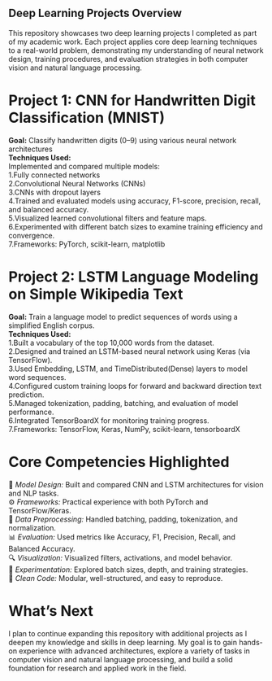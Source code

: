 ## Deep Learning Projects Overview
This repository showcases two deep learning projects I completed as part of my academic work. Each project applies core deep learning techniques to a real-world 
problem, demonstrating my understanding of neural network design, training procedures, and evaluation strategies in both computer vision and natural language processing.  

# Project 1: CNN for Handwritten Digit Classification (MNIST)
**Goal:** Classify handwritten digits (0–9) using various neural network architectures  
**Techniques Used:**  
Implemented and compared multiple models:  
1.Fully connected networks  
2.Convolutional Neural Networks (CNNs)  
3.CNNs with dropout layers  
4.Trained and evaluated models using accuracy, F1-score, precision, recall, and balanced accuracy.  
5.Visualized learned convolutional filters and feature maps.  
6.Experimented with different batch sizes to examine training efficiency and convergence.  
7.Frameworks: PyTorch, scikit-learn, matplotlib  

# Project 2: LSTM Language Modeling on Simple Wikipedia Text  
**Goal:** Train a language model to predict sequences of words using a simplified English corpus.  
**Techniques Used:**  
1.Built a vocabulary of the top 10,000 words from the dataset.  
2.Designed and trained an LSTM-based neural network using Keras (via TensorFlow).  
3.Used Embedding, LSTM, and TimeDistributed(Dense) layers to model word sequences.  
4.Configured custom training loops for forward and backward direction text prediction.  
5.Managed tokenization, padding, batching, and evaluation of model performance.  
6.Integrated TensorBoardX for monitoring training progress.  
7.Frameworks: TensorFlow, Keras, NumPy, scikit-learn, tensorboardX  

# Core Competencies Highlighted
🧠 *Model Design:* Built and compared CNN and LSTM architectures for vision and NLP tasks.  
⚙️ *Frameworks:* Practical experience with both PyTorch and TensorFlow/Keras.  
🧹 *Data Preprocessing:* Handled batching, padding, tokenization, and normalization.  
📊 *Evaluation:* Used metrics like Accuracy, F1, Precision, Recall, and Balanced Accuracy.  
🔍 *Visualization:* Visualized filters, activations, and model behavior.  
🚀 *Experimentation:* Explored batch sizes, depth, and training strategies.  
📁 *Clean Code:* Modular, well-structured, and easy to reproduce.  

# What’s Next
I plan to continue expanding this repository with additional projects as I deepen my knowledge and skills in deep learning. My goal is to gain hands-on experience with advanced architectures, explore a variety of tasks in computer vision and natural language processing, and build a solid foundation for research and applied work in the field.









